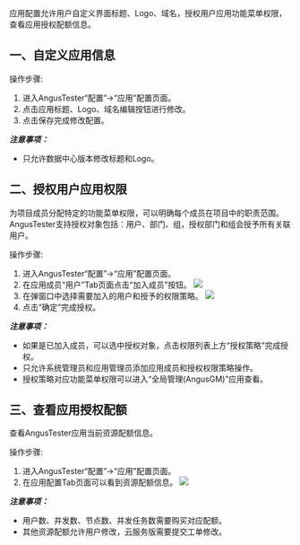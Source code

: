[//]: # (应用配置)

[//]: # (=====)

应用配置允许用户自定义界面标题、Logo、域名，授权用户应用功能菜单权限，查看应用授权配额信息。

## 一、自定义应用信息

操作步骤:

1. 进入AngusTester“配置”->“应用”配置页面。
2. 点击应用标题、Logo、域名编辑按钮进行修改。
3. 点击保存完成修改配置。

***注意事项：***

- 只允许数据中心版本修改标题和Logo。

## 二、授权用户应用权限

为项目成员分配特定的功能菜单权限，可以明确每个成员在项目中的职责范围。AngusTester支持授权对象包括：用户、部门、组，授权部门和组会授予所有关联用户。

操作步骤:

1. 进入AngusTester“配置”->“应用”配置页面。
2. 在应用成员“用户”Tab页面点击“加入成员”按钮。
   ![](https://bj-c1-prod-files.xcan.cloud/storage/pubapi/v1/file/app-user-add.png?fid=251751339858591988&fpt=Ms2YnnQvJTKYrYieBowlGMWQX9BMry0mQ4TbGTl9)
3. 在弹窗口中选择需要加入的用户和授予的权限策略。
   ![](https://bj-c1-prod-files.xcan.cloud/storage/pubapi/v1/file/app-user-add-view.png?fid=251751339858591986&fpt=W8OO4Iot8cXm5PAwHt9eKppmXLDyJhIyCpYHxfx7)
4. 点击“确定”完成授权。

***注意事项：***

- 如果是已加入成员，可以选中授权对象，点击权限列表上方“授权策略”完成授权。
- 只允许系统管理员和应用管理员添加应用成员和授权权限策略操作。
- 授权策略对应功能菜单权限可以进入“全局管理(AngusGM)”应用查看。

## 三、查看应用授权配额

查看AngusTester应用当前资源配额信息。

操作步骤:

1. 进入AngusTester“配置”->“应用”配置页面。
2. 在应用配置Tab页面可以看到资源配额信息。
   ![](https://bj-c1-prod-files.xcan.cloud/storage/pubapi/v1/file/app-quota-view.png?fid=251751339858591984&fpt=0MrWQ04IS33gjStB4HiRyppkdrIkFG2IWgX4QQrS)

***注意事项：***

- 用户数、并发数、节点数、并发任务数需要购买对应配额。
- 其他资源配额允许用户修改，云服务版需要提交工单修改。
